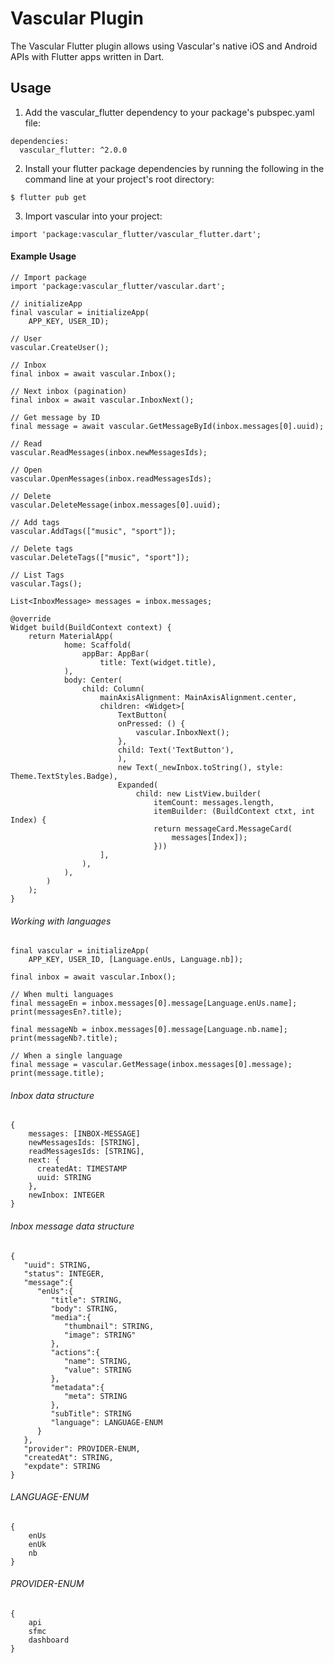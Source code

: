 # Vascular Plugin

The Vascular Flutter plugin allows using Vascular's native iOS and Android APIs with Flutter apps written in Dart.

## Usage

1. Add the vascular_flutter dependency to your package's pubspec.yaml file:

```
dependencies:
  vascular_flutter: ^2.0.0
```

2. Install your flutter package dependencies by running the following in the command line at your project's root directory:

```
$ flutter pub get
```

3. Import vascular into your project:

```
import 'package:vascular_flutter/vascular_flutter.dart';
```

#### Example Usage

```
// Import package
import 'package:vascular_flutter/vascular.dart';

// initializeApp
final vascular = initializeApp(
    APP_KEY, USER_ID);

// User
vascular.CreateUser();

// Inbox
final inbox = await vascular.Inbox();

// Next inbox (pagination)
final inbox = await vascular.InboxNext();

// Get message by ID
final message = await vascular.GetMessageById(inbox.messages[0].uuid);

// Read
vascular.ReadMessages(inbox.newMessagesIds);

// Open 
vascular.OpenMessages(inbox.readMessagesIds);

// Delete
vascular.DeleteMessage(inbox.messages[0].uuid);

// Add tags
vascular.AddTags(["music", "sport"]);

// Delete tags
vascular.DeleteTags(["music", "sport"]);

// List Tags
vascular.Tags();

List<InboxMessage> messages = inbox.messages;

@override
Widget build(BuildContext context) {
    return MaterialApp(
            home: Scaffold(
                appBar: AppBar(
                    title: Text(widget.title),
            ),
            body: Center(
                child: Column(
                    mainAxisAlignment: MainAxisAlignment.center,
                    children: <Widget>[
                        TextButton(
                        onPressed: () {
                            vascular.InboxNext();
                        },
                        child: Text('TextButton'),
                        ),
                        new Text(_newInbox.toString(), style: Theme.TextStyles.Badge),
                        Expanded(
                            child: new ListView.builder(
                                itemCount: messages.length,
                                itemBuilder: (BuildContext ctxt, int Index) {
                                return messageCard.MessageCard(
                                    messages[Index]);
                                }))
                    ],
                ),
            ),
        )
    );
}
```
###### Working with languages

```
final vascular = initializeApp(
    APP_KEY, USER_ID, [Language.enUs, Language.nb]);

final inbox = await vascular.Inbox();

// When multi languages
final messageEn = inbox.messages[0].message[Language.enUs.name];
print(messagesEn?.title);

final messageNb = inbox.messages[0].message[Language.nb.name];
print(messageNb?.title);

// When a single language
final message = vascular.GetMessage(inbox.messages[0].message);
print(message.title);

```

###### Inbox data structure
```
{
    messages: [INBOX-MESSAGE]
    newMessagesIds: [STRING],
    readMessagesIds: [STRING],
    next: {
      createdAt: TIMESTAMP
      uuid: STRING
    },
    newInbox: INTEGER
}
```

###### Inbox message data structure
```
{
   "uuid": STRING,
   "status": INTEGER,
   "message":{
      "enUs":{
         "title": STRING,
         "body": STRING,
         "media":{
            "thumbnail": STRING,
            "image": STRING"
         },
         "actions":{
            "name": STRING,
            "value": STRING
         },
         "metadata":{
            "meta": STRING
         },
         "subTitle": STRING
         "language": LANGUAGE-ENUM
      }
   },
   "provider": PROVIDER-ENUM,
   "createdAt": STRING,
   "expdate": STRING
}
```

###### LANGUAGE-ENUM
```
{
    enUs
    enUk
    nb
}
```

###### PROVIDER-ENUM
```
{
    api
    sfmc
    dashboard
}
```